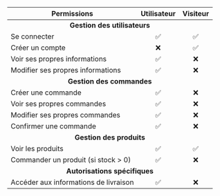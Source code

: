 <table>
    <thead>
        <tr>
            <th align="center">Permissions</th>
            <th align="center">Utilisateur</th>
            <th align="center">Visiteur</th>
        </tr>
    </thead>
    <tbody>
        <tr>
            <td colspan="3" align="center"><strong>Gestion des utilisateurs</strong></td>
        </tr>
        <tr>
            <td>Se connecter</td>
            <td align="center">✅</td>
            <td align="center">✅</td>
        </tr>
        <tr>
            <td>Créer un compte</td>
            <td align="center">❌</td>
            <td align="center">✅</td>
        </tr>
        <tr>
            <td>Voir ses propres informations</td>
            <td align="center">✅</td>
            <td align="center">❌</td>
        </tr>
        <tr>
            <td>Modifier ses propres informations</td>
            <td align="center">✅</td>
            <td align="center">❌</td>
        </tr>
        <tr>
            <td colspan="3" align="center"><strong>Gestion des commandes</strong></td>
        </tr>
        <tr>
            <td>Créer une commande</td>
            <td align="center">✅</td>
            <td align="center">❌</td>
        </tr>
        <tr>
            <td>Voir ses propres commandes</td>
            <td align="center">✅</td>
            <td align="center">❌</td>
        </tr>
        <tr>
            <td>Modifier ses propres commandes</td>
            <td align="center">✅</td>
            <td align="center">❌</td>
        </tr>
        <tr>
            <td>Confirmer une commande</td>
            <td align="center">✅</td>
            <td align="center">❌</td>
        </tr>
        <tr>
            <td colspan="3" align="center"><strong>Gestion des produits</strong></td>
        </tr>
        <tr>
            <td>Voir les produits</td>
            <td align="center">✅</td>
            <td align="center">✅</td>
        </tr>
        <tr>
            <td>Commander un produit (si stock &gt; 0)</td>
            <td align="center">✅</td>
            <td align="center">❌</td>
        </tr>
        <tr>
            <td colspan="3" align="center"><strong>Autorisations spécifiques</strong></td>
        </tr>
        <tr>
            <td>Accéder aux informations de livraison</td>
            <td align="center">✅</td>
            <td align="center">❌</td>
        </tr>
    </tbody>
</table>